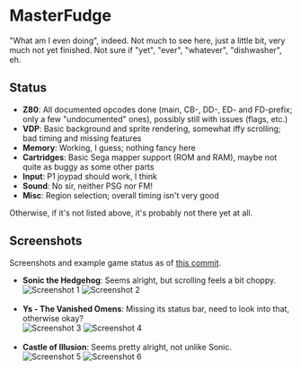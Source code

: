 # MasterFudge
"What am I even doing", indeed. Not much to see here, just a little bit, very much not yet finished. Not sure if "yet", "ever", "whatever", "dishwasher", eh.

## Status
* __Z80__: All documented opcodes done (main, CB-, DD-, ED- and FD-prefix; only a few "undocumented" ones), possibly still with issues (flags, etc.)
* __VDP__: Basic background and sprite rendering, somewhat iffy scrolling; bad timing and missing features
* __Memory__: Working, I guess; nothing fancy here
* __Cartridges__: Basic Sega mapper support (ROM and RAM), maybe not quite as buggy as some other parts
* __Input__: P1 joypad should work, I think
* __Sound__: No sir, neither PSG nor FM!
* __Misc__: Region selection; overall timing isn't very good

Otherwise, if it's not listed above, it's probably not there yet at all.

## Screenshots
Screenshots and example game status as of [this commit](https://github.com/xdanieldzd/MasterFudge/tree/af6ef84dfc278f80172545d45ce3597a77595897).
* __Sonic the Hedgehog__: Seems alright, but scrolling feels a bit choppy.<br>
 ![Screenshot 1](http://i.imgur.com/l3dbCzW.png) ![Screenshot 2](http://i.imgur.com/R7wxWex.png)<br><br>
* __Ys - The Vanished Omens__: Missing its status bar, need to look into that, otherwise okay?<br>
 ![Screenshot 3](http://i.imgur.com/3Z0QbIr.png) ![Screenshot 4](http://i.imgur.com/WlFChKr.png)<br><br>
* __Castle of Illusion__: Seems pretty alright, not unlike Sonic.<br>
 ![Screenshot 5](http://i.imgur.com/8OxXcHF.png) ![Screenshot 6](http://i.imgur.com/TXJgBPs.png)<br><br>
